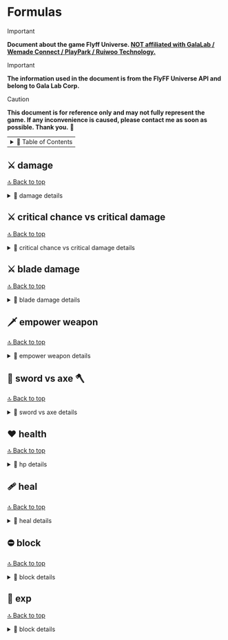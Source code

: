 # Formulas

> [!IMPORTANT]
> **Document about the game Flyff Universe. <ins>NOT affiliated with GalaLab / Wemade Connect / PlayPark / Ruiwoo Technology.</ins>**

> [!IMPORTANT]
> **The information used in the document is from the FlyFF Universe API and belong to Gala Lab Corp.**

> [!CAUTION]
> **This document is for reference only and may not fully represent the game. If any inconvenience is caused, please contact me as soon as possible. Thank you.** 🙏

<!-- Copyright 2025 © Gala Lab Corp. All Rights Reserved. -->

<table><tr><td><details><summary>📁 Table of Contents</summary>

- [Formulas](#formulas)
  - [⚔️ damage](#️-damage)
    - [dps](#dps)
    - [auto attack](#auto-attack)
    - [melee skill](#melee-skill)
    - [magic skill](#magic-skill)
  - [⚔️ critical chance vs critical damage](#️-critical-chance-vs-critical-damage)
  - [⚔️ blade damage](#️-blade-damage)
  - [🗡️ empower weapon](#️-empower-weapon)
  - [🔪 sword vs axe 🪓](#-sword-vs-axe-)
  - [❤️ health](#️-health)
    - [max hp](#max-hp)
  - [🩹 heal](#-heal)
  - [⛔ block](#-block)
    - [calculate](#calculate)
      - [Monster VS Player , Player VS Player](#monster-vs-player--player-vs-player)
      - [Player VS Monster](#player-vs-monster)
    - [block cap](#block-cap)
  - [🌟 exp](#-exp)

</details></td></tr></table>

## ⚔️ damage

[🔝 Back to top](#formulas)

<details>
  <summary>📁 damage details</summary>

</br>

> source:[Flyffulator/src/flyff/flyffdamagecalculator.js](https://github.com/Frostiae/Flyffulator/blob/main/src/flyff/flyffdamagecalculator.js "Flyffulator/src/flyff/flyffdamagecalculator.js")

### dps

<table><tr><td><details><summary>details</summary>

```
DamagePerSecond = computeDamage * hitsPerSecond
```

* hitsPerSecond
   ```js
   hitsPerSecond = classHitsPerSecond * attackSpeed * hitProbAdjusted
   ```

* checkHitRate

    <details><summary>details</summary>

   ```js
   // 0 ~ 99
   randValue = Math.floor(Math.random() * 100)
   if (randValue < hitProbAdjusted) {
     // hit
   }
   if (
     100 - hitProbAdjusted != 0 &&
     hitProb < (randValue - hitProbAdjusted) / (100 - hitProbAdjusted)
   ) {
     // PARRY
   }
     // MISS
   ```

   </details>

* hitProb, hitProbAdjusted

   <details><summary>details</summary>

   * hit rate in character window : It generally displays the incorrect value, with the value increasing by `1` for every `4` DEX, which isn't how DEX affects `hit rate` in reality. Additionally, it caps at `100`, whereas the actual limit should be `96`.

   ```js
   // MoverAttack.cpp
   // BOOL CMover::GetAttackResult( CMover* pDefender, DWORD dwOption )

   // ------------------------------------------------------------------------------------
   // Attacker is NPC, Defender is Player
   factor = 1.5 * 2.0 * ((attackerLevel * 0.5) / (attackerLevel + defenderLevel * 0.3))
   // -----------------------------------------------------------------------------------

   // ------------------------------------------------------------------------------------
   // Attacker is Player, Defender is NPC
   factor = 1.6 * 1.5 * ((attackerLevel * 1.2) / (attackerLevel + defenderLevel))
   // ------------------------------------------------------------------------------------

   // ------------------------------------------------------------------------------------
   // Attacker is Player, Defender is Player
   // No level difference factor in PvP
   factor = 1.6 * 1.2 * (attackerLevel * 1.2) / (attackerLevel * 2))
   // ------------------------------------------------------------------------------------
   ```
   ```js
   // ------------------------------------------------------------------------------------
   // If not AUTO_ATTACK, this is always 100.
   // ------------------------------------------------------------------------------------
   hitRate = (attackerDex / (attackerDex + defenderParryRate))
   hitProb = Math.floor(hitRate * factor * 100);
   hitProbAdjusted = Math.max(20, Math.min(96, hitProb + ExtraHitRate))
   // Limited to 20 ~ 96
   // ------------------------------------------------------------------------------------
   ```

   * defenderParryRate : From Defender's unscaled `parry` `DST_PARRY`.

      * parry in character window : Displayed as a percentage, but the unit is incorrect (the number is correct).

   * ExtraHitRate : From Attacker's Gear, Buff scaled `hitrate` `DST_ADJ_HITRATE`.

   * Player VS Monster
      ```js
      // simplify formula
      // Attacker is Player, Defender is NPC
      hitProb = Math.floor(
         (2.88 * attackerDex * attackerLevel) /
           ((attackerDex + defenderParryRate) * (attackerLevel + defenderLevel))
           * 100
         )
      hitProbAdjusted = Math.max(20, Math.min(96, hitProb + ExtraHitRate))
      // Limited to 20 ~ 96

      // ------------------------------------------------------------------------------------
      // example (Lv160 Blade's dex 60 vs Beast King Khan https://api.flyff.com/monster/16244) :
      // hitProb = Math.floor((2.88 * 60 * 160) / ((60 + 178) * (160 + 150)) * 100) = 37
      // Equipment Set +10 Hit Rate +45%, Accuracy +30%
      // hitProbAdjusted = Math.max(20, Math.min(96, 37 + 45 + 30)) = 96
      // ------------------------------------------------------------------------------------
      ```
      ```js
      function getHitRate(
        attackerLevel,
        attackerDex,
        defenderLevel,
        defenderParry,
        extraHitRate = 0
      ) {
        let hitProb = Math.floor(
          ((2.88 * attackerDex * attackerLevel) /
            ((attackerDex + defenderParry) * (attackerLevel + defenderLevel))) *
            100
        )
        return Math.max(20, Math.min(96, hitProb + extraHitRate))
      }
      ```

   * Monster VS Player
      ```js
      // simplify formula
      // Attacker is NPC, Defender is Player
      hitProb = Math.floor(
         (1.5 * attackerDex * attackerLevel) /
           ((attackerDex + defenderParryRate) * (attackerLevel + defenderLevel * 0.3))
           * 100
         )
      hitProbAdjusted = Math.max(20, Math.min(96, hitProb + ExtraHitRate))
      // Limited to 20 ~ 96
      ```

      * Player Parry Rate

         * ExtraParry : From Player's Gear, Buff unscaled `parry` `DST_PARRY`.

         * parry% : From Player's Gear, Buff scaled `parry` `DST_PARRY`.

         ```js
         playerParryRate = (playerDex * 0.5) + ExtraParry) * (1 + parry%)
         ```

   </details>

</details></td></tr></table>

### auto attack

<table><tr><td><details><summary>details</summary>

* ATK_TYPE : `ATK_GENERIC`

* computeAttack
   ```js
   // AttackArbiter.cpp
   // int CAttackArbiter::CalcATK( ATTACK_INFO* pInfo )
   computeAttack = (HitPower * AttackMultiplier) + FlatAttack + PvEFlatAttack
                 = (HitMinMax * DamagePropertyFactor * ChargeMultiplier * (1 + attack% + achievementBonus%) * (1 + Upcut%)) + FlatAttack + PvEFlatAttack
   ```

   * Attack in character window

      * WeaponPlusDamage : From Attacker’s Weapon unscaled Additional Attack. (Not sure if it's still in use.)

      ```js
      // WndField.cpp
      // void CWndCharInfo::RenderATK( C2DRender* p2DRender, int x, int y )
      Attack = ((HitMin + HitMax) / 2) * (1 + attack%) * (1 + Upcut%) + FlatAttack + WeaponPlusDamage

      // ------------------------------------------------------------------------------------
      // example :
      // Math.Floor((7898 + 7904) / 2) * 1.73 * 1.2 + 0 + 0 = 16402
      // ------------------------------------------------------------------------------------
      ```

   * HitPower
      ```js
      // MoverAttack.cpp
      // int CMover::GetHitPower( ATTACK_INFO* pInfo  )
      HitPower = Math.floor(HitMinMax * DamagePropertyFactor * ChargeMultiplier)
      // HitPower = xRandom( nMin, nMax ) * DamagePropertyFactor * ChargeMultiplier
      ```
      ```js
      // ------------------------------------------------------------------------------------
      // Average Dps
      HitPower = Math.floor(Math.floor((HitMin + HitMax) / 2) * DamagePropertyFactor)
      // ------------------------------------------------------------------------------------
      ```

   * HitMinMax

      <details><summary>details</summary>

      ```js
      // MoverAttack.cpp
      // void CMover::GetHitMinMax( int* pnMin, int* pnMax, ATTACK_INFO *pInfo )
      HitMinMax = Math.Floor(((WeaponBaseAttackMinMax * 2) + WeaponAttack + AttackerPlusDamage) * WeaponMultiplier) + WeaponUpgradeLevelAdditionalAttack
      // ------------------------------------------------------------------------------------
      // WeaponBaseAttackMinMax = minAttack DST_ABILITY_MIN, maxAttack DST_ABILITY_MAX
      // ------------------------------------------------------------------------------------

      // ------------------------------------------------------------------------------------
      // example (Blade use Lusaka's Crystal Axe U+5, Demol Earring U+5 * 2, Spirit Fortune) :
      // Math.Floor(((544 ~ 546 * 2) + 3123 + (540 * 2) + 350) * 1.39) + 58 = 7898 ~ 7904
      // ------------------------------------------------------------------------------------
      ```

      * WeaponAttack

         * AttackerStats : DEX for bow, INT for Wand, STR for Other Weapon.

         ```js
         // MoverAttack.cpp
         // int CMover::GetWeaponATK( DWORD dwWeaponType )
         WeaponAttack = Math.floor(statAttack + levelAttack + plusWeaponAttack + addValue)
         ```
         ```js
         // ------------------------------------------------------------------------------------
         statAttack = (AttackerStats - WeaponTypeStatModifer) * ClassWeaponTypeAutoAttackFactors
         // ------------------------------------------------------------------------------------
         // ClassWeaponTypeAutoAttackFactors = autoAttackFactors = GetJobPropFactor( JOB_PROP_TYPE )
         // ------------------------------------------------------------------------------------
         // WeaponTypeStatModifer:
         // sword WT_MELEE_SWD 12
         // axe WT_MELEE_AXE 12
         // staff WT_MELEE_STAFF 10
         // stick WT_MELEE_STICK 10
         // knuckle WT_MELEE_KNUCKLE 10
         // wand WT_MAGIC_WAND 10
         // yoyo WT_MELEE_YOYO 12
         // bow WT_RANGE_BOW 14
         // ------------------------------------------------------------------------------------
         // example (Blade's str 500 and use Axe) :
         // (500 - 12) * 5.7 = 2781.6
         // example (Blade's str 500 and use Sword) :
         // (500 - 12) * 4.7 = 2293.6
         // ------------------------------------------------------------------------------------

         // ------------------------------------------------------------------------------------
         levelAttack = AttackerLevel * WeaponTypeLevelFactor
         // ------------------------------------------------------------------------------------
         // WeaponTypeLevelFactor :
         // sword WT_MELEE_SWD 1.1
         // axe WT_MELEE_AXE 1.2
         // staff WT_MELEE_STAFF 1.1
         // stick WT_MELEE_STICK 1.3
         // knuckle WT_MELEE_KNUCKLE 1.2
         // wand WT_MAGIC_WAND 1.2
         // yoyo WT_MELEE_YOYO 1.1
         // bow WT_RANGE_BOW 0.91
         // ------------------------------------------------------------------------------------
         // example (lv160 Blade use Axe) :
         // 160 * 1.2 = 192
         // ------------------------------------------------------------------------------------

         // ------------------------------------------------------------------------------------
         // int CMover::GetPlusWeaponATK( DWORD dwWeaponType )
         // ------------------------------------------------------------------------------------
         plusWeaponAttack : From Attacker’s Gear, Buff Weapon Type unscaled Additional Attack. (Weapon Mastery Buff)
         // ------------------------------------------------------------------------------------
         // swordattack DST_SWD_DMG
         // axeattack DST_AXE_DMG
         // staffattack, stickattck
         // knuckleattack DST_KNUCKLE_DMG
         // wandattack, yoyoattack DST_YOY_DMG
         // bowattack DST_BOW_DMG
         // ------------------------------------------------------------------------------------
         // master skill :
         // DST_KNUCKLEMASTER_DMG
         // DST_YOYOMASTER_DMG
         // DST_BOWMASTER_DMG
         // DST_TWOHANDMASTER_DMG
         // ------------------------------------------------------------------------------------
         // example (Blade's Skill Axe) :
         // Smite Axe MAX axeattack + 50 and Axe Mastery MAX axeattack + 100, total = 150
         // ------------------------------------------------------------------------------------

         // ------------------------------------------------------------------------------------
         // Only for bow
         addValue = AttackerStr  * 0.14
         // ------------------------------------------------------------------------------------
         // example (Ranger's str 68 and use Bow) :
         // 68 * 0.14 = 9.52
         // ------------------------------------------------------------------------------------

         // ------------------------------------------------------------------------------------
         // example total = Math.Floor(2781.6 + 192 + 150) = 3123
         // ------------------------------------------------------------------------------------
         ```

      * AttackerPlusDamage : From Attacker's Gear, Buff unscaled `damage` `DST_CHR_DMG`.

         * Example : *Demol Earring* `damage`, *Spirit Fortune* `damage` etc.

      * WeaponMultiplier : Weapon Attack Upgrade Level Bonus.
         ```js
         // WeaponUpgradeLevel = 1, 2, 3, 4, 5, 6, 7, 8, 9, 10, U1, U2, U3, U4, U5
         WeaponAttackUpgradeLevelBonus% = 2%, 4%, 6%, 8%, 10%, 13%, 16%, 19%, 21%, 24%,27%, 30%, 33%, 36%, 39%
         WeaponMultiplier = (1 + WeaponAttackUpgradeLevelBonus%)
         ```

      * WeaponUpgradeLevelAdditionalAttack : Weapon Attack Upgrade Level Additional Attack.
         ```js
         WeaponUpgradeLevelAdditionalAttack = WeaponUpgradeLevel^1.5
                                            = Math.floor(Math.pow(WeaponUpgradeLevel, 1.5))
         ```

      </details>

   * DamagePropertyFactor : `1.0`(both are none), `0.98 ~ 1.0895`(<u>same element</u> or <u>any element vs none</u>), `1.0 ~ 1.2139`(strong), `0.9554 ~ 1.0895`(weak).

      * Element Type : Includes the weapon's inherent element.

      * Element Level : Sum of unscaled `elementattack` `DST_CHR_WEAEATKCHANGE` from Attacker's Gear, Buff.

      * ElementAttackStone% ： Only boost attack when using auto attack against monsters that have a weakness to that element. If the monsters aren't weak to that element, the stones won't increase attack.

      ```js
      // MoverAttack.cpp
      // void CMover::GetDamagePropertyFactor( CMover* pDefender, int* pnATKFactor, int* pnDEFFactor, int nParts )
      // Player VS Monster
      DamagePropertyFactor = ElementAttackFactor + ElementAttackStone%
      ```

      * Player vs Monster

         <details><summary>details</summary>

         | Attack Element Level (Same or Others) | DamagePropertyFactor |
         |:-------------------------------------:|:--------------------:|
         | 0                                     | 0.98                 |
         | 1                                     | 1                    |
         | 2                                     | 1.02                 |
         | 3                                     | 1.0221               |
         | 4                                     | 1.0256               |
         | 5                                     | 1.0305               |
         | 6                                     | 1.0368               |
         | 7                                     | 1.0446               |
         | 8                                     | 1.0537               |
         | 9                                     | 1.0642               |
         | 10                                    | 1.0761               |
         | 11                                    | 1.0895               |
         | ...                                   | 1.0895               |

         | Attack Element Level (Strong) | DamagePropertyFactor |
         |:-----------------------------:|:--------------------:|
         | 0                             | 1                    |
         | 1                             | 1.07                 |
         | 2                             | 1.0743               |
         | 3                             | 1.0816               |
         | 4                             | 1.0917               |
         | 5                             | 1.1048               |
         | 6                             | 1.1209               |
         | 7                             | 1.1397               |
         | 8                             | 1.1615               |
         | 9                             | 1.1862               |
         | 10                            | 1.2139               |
         | ...                           | 1.2139               |

         | Attack Element Level (Weak) | DamagePropertyFactor |
         |:---------------------------:|:--------------------:|
         | 0                           | 0.9554               |
         | 1                           | 0.9632               |
         | 2                           | 0.9695               |
         | 3                           | 0.9744               |
         | 4                           | 0.9779               |
         | 5                           | 0.98                 |
         | 6                           | 1                    |
         | 7                           | 1.02                 |
         | 8                           | 1.0221               |
         | 9                           | 1.0256               |
         | 10                          | 1.0305               |
         | 11                          | 1.0368               |
         | 12                          | 1.0446               |
         | 13                          | 1.0537               |
         | 14                          | 1.0642               |
         | 15                          | 1.0761               |
         | 16                          | 1.0895               |
         | ...                         | 1.0895               |

         </details>

      * Monster vs Player, Player vs Player

         <details><summary>details</summary>

         * Most monster element is level 1.

         | Defender Element Level (Same or Others) | DamagePropertyFactor |
         |:---------------------------------------:|:--------------------:|
         | 1                                       | 1                    |
         | 2                                       | 0.98                 |
         | 3                                       | 0.9779               |
         | 4                                       | 0.9744               |
         | 5                                       | 0.9695               |
         | 6                                       | 0.9632               |
         | 7                                       | 0.9554               |
         | 8                                       | 0.9463               |
         | 9                                       | 0.9358               |
         | 10                                      | 0.9239               |
         | 11                                      | 0.9105               |
         | ...                                     | 0.9105               |

         | Defender Element Level (Strong) | DamagePropertyFactor |
         |:-------------------------------:|:--------------------:|
         | 1                               | 0.9632               |
         | 2                               | 0.9554               |
         | 3                               | 0.9463               |
         | 4                               | 0.9358               |
         | 5                               | 0.9239               |
         | 6                               | 0.9105               |
         | ...                             | 0.9105               |

         | Defender Element Level (Weak) | DamagePropertyFactor |
         |:-----------------------------:|:--------------------:|
         | 1                             | 1.07                 |
         | 2                             | 1.07                 |
         | 3                             | 1.07                 |
         | 4                             | 1.07                 |
         | 5                             | 1.07                 |
         | 6                             | 1                    |
         | 7                             | 0.98                 |
         | 8                             | 0.9779               |
         | 9                             | 0.9744               |
         | 10                            | 0.9695               |
         | 11                            | 0.9632               |
         | 12                            | 0.9554               |
         | 13                            | 0.9463               |
         | 14                            | 0.9358               |
         | 15                            | 0.9239               |
         | 16                            | 0.9105               |
         | ...                           | 0.9105               |

         </details>

   * ChargeMultiplier : Ranger Attack boost based on charge level.

   * AttackMultiplier
      ```js
      // MoverAttack.cpp
      // float CMover::GetATKMultiplier( CMover* pDefender, DWORD dwAtkFlags )
      // ------------------------------------------------------------------------------------
      // AttackMultiplier = (1 + DST_ATKPOWER_RATE%) * (1 + SM_ATTACK_UP1% || SM_ATTACK_UP%)
      AttackMultiplier = (1 + attack% + achievementBonus%) * (1 + Upcut%)
      ```

   * FlatAttack : From Attacker's Gear, Buff unscaled `attack` `DST_ATKPOWER`.

      * Example : *Balloons* `attack`, *Power Scroll* `attack` etc.

   * PvEFlatAttack : From Attacker's Gear, Buff unscaled `pveattack`.

      * Example : *Blessing of the Goddess* or *Blessing of the Demon* awake `pveattack` etc.

         > source:[@frostiae @[Dev] Frostiae (discord flyff universe)](https://discord.com/channels/778915844070834186/1000058902576119878/1311822709201567826 "@frostiae @[Dev] Frostiae (discord flyff universe)")

* computeDamage

   * **The term `critical` here refers to a factor derived from a series of calculations. For detailed calculations, please refer to the section below.**

   ```js
   // AttackArbiter.cpp
   // int CAttackArbiter::CalcDamage( ATTACK_INFO* pInfo )
   computeDamage = applyDefense(computeAttack)
                 = applyGenericDefense(computeAttack) * ElementResistFactor * Link/Global * DamageMultiplier * afterDamageFactor
                 = (damageAfterCritical * blockFactor + WeaponPlusDamage) * ElementResistFactor * Link/Global * DamageMultiplier * afterDamageFactor
                 = (applyAttackDefense(computeAttack, defense) * critical * blockFactor + WeaponPlusDamage) * ElementResistFactor * Link/Global * DamageMultiplier * afterDamageFactor * (1 + (pvpdamage% || pvedamage%)) * Math.max((1 + incomingdamage%), -50) * (1 + bossmonsterdamage%) * (1 - Math.min(20, pvpdamagereduction% || pvedamagereduction%))
   ```

   * applyGenericDefense
      ```js
      applyGenericDefense = damageAfterCritical * blockFactor + WeaponPlusDamage
      ```

   *  blockFactor : `0.2` (block PvE), `1.0` (block failure), `0.3`(block PvP)

      > source:[v1.2.0 Reborn is coming on March 13!](https://universe.flyff.com/news/reborn120 "v1.2.0 Reborn is coming on March 13!")

      * Blocked hits no longer deal 1 damage at the minimum, but 20% of the initial damage instead.

   * 💥 damageAfterCritical

      * **The term `critical` here refers to a factor derived from a series of calculations. For detailed calculations, please refer to the section below.**

      ```js
      damageAfterCritical = applyAttackDefense(computeAttack, defense) * critical
                          = damageAfterApplyDefense * critical
      ```

   * WeaponPlusDamage : From Attacker’s Weapon unscaled Additional Attack. (Not sure if it's still in use.)

   * applyAttackDefense

      <details><summary>details</summary>

      <img src="./formulas/effect_of_defense_on_adjusted_attack.png" alt="effect_of_defense_on_adjusted_attack.png" width="600"/>

      ```js
      value = Math.sqrt(defense / (defense + (2.0 * attack)))
      applyAttackDefense = attack - Math.floor(linearInterpolation(defense, attack, value))
                         = attack - Math.floor((1 - value) * defense + value * attack)
      ```
      ```js
      function applyAttackDefense(attack, defense){
        const value = Math.sqrt(defense / (defense + 2.0 * attack))
        const damage = attack - Math.floor((1 - value) * defense + value * attack)
        return damage
      }

      // ------------------------------------------------------------------------------------
      // example (Beast King Khan https://api.flyff.com/monster/16244)
      // applyAttackDefense(15000, 223) = 13508
      // ------------------------------------------------------------------------------------
      ```

      </details>

   * defense

      <details><summary>details</summary>

      * FlatDefense : From Defender's Gear, Buff unscaled `DST_ADJDEF`.

      * ArmorPenetrate% : From Attacker's Gear, Buff scaled `armorpenetrate` (Currently only `SI_BLD_DOUBLE_ARMORPENETRATE`).

      * Defense% : From Defender's Gear, Buff scaled `defense` `DST_ADJDEF_RATE`.

      ```js
      // MoverAttack.cpp
      // int CMover::CalcDefense( ATTACK_INFO* pInfo, BOOL bRandom )
      defense = computeDefense
              = Math.MAX((computeGenericDefense) * (1 - ArmorPenetrate%) * (1 + Defense%), 0)
      ```

      * defense in character window
         ```js
         defense = Math.floor((Math.floor((level * 2 + sta / 2) / 2.8 - 4 + (sta - 14) * classDefenseFactor) + DefenseFromArmor) * (1 + Defense%))
         // true defense = ((defenseCharacterWindow / (1 + Defense%)) - (DefenseFromArmor * 0.75)) * (1 + Defense%)
         ```

      * Player VS Monster

         * jobFactor :  Monsters always `1.0`.

         ```js
         function computeGenericDefense(level, defense, sta, jobFactor = 1.0, flatDefense = 0.0) {
           const staFactor = 0.75
           const levelScale = 2.0 / 2.8 // 0.7142857142857143 ~= 71.43%
           const statScale = 0.5 / 2.8 // 0.1785714285714286 ~= 17.86%

           const baseDefense = Math.floor(
             level * levelScale +
               (sta * statScale + (sta - 14) * jobFactor) * staFactor -
               4
           )
           // Monster's defense means that natural armor represents a monster's "armor set".
           const equipmentDefense = defense / 4

           return baseDefense + equipmentDefense + flatDefense
         }

         // ------------------------------------------------------------------------------------
         // example (Beast King Khan https://api.flyff.com/monster/16244)
         // computeGenericDefense(150, 416, 30) = 223
         // ------------------------------------------------------------------------------------
         ```

      * Monster VS Player (Not sure if it's still in use.)
         ```js
         // MoverAttack.cpp
         // int CMover::CalcDefensePlayer( CMover* pAttacker, DWORD dwAtkFlags )
         computeGenericDefense =
           Math.Max(
             Math.Floor(
               DefenseFromArmor / 4 +
                 FlatDefense +
                 (DefenderLevel + DefenderSta / 2 + DefenderDex) / 2.8 -
                 4 +
                 DefenderLevel * 2
             ),
             0
           )
         ```

      </details>

   * critical

      <details><summary>details</summary>

      * 💥 criticalChance%

         * ClassCriticalFactor : `critical`, `class.critical`, `job.critical`, `JOB_PROP_CRITICAL`.

         * AttackerCriticalChance : From Attacker's Gear, Buff scaled `criticalchance` `DST_CHR_CHANCECRITICAL`.

         * Precision： Increases the Critical Chance on the next attack of all party members around the leader by `0.5%` x Amount of party members.

         * CriticalResist% : From Defender's Gear, Buff scaled `criticalresist`.

         ```js
         // MoverAttack.cpp
         // int CMover::GetCriticalProb( void )
         criticalChance% = ((((AttackerDex / 10) * ClassCriticalFactor) + AttackerCriticalChance + Precision) / 100.0) * ( 1 - CriticalResist%)

         // ------------------------------------------------------------------------------------
         // MoverAttack.cpp
         // BOOL CMover::IsCriticalAttack( CMover* pDefender, DWORD dwAtkFlags )
         // ------------------------------------------------------------------------------------
         // example (Blade's str 500, dex 60, cc 45) :
         // criticalChance% = ((((60 / 10) * 1) + 45) / 100.0) * (1 - CriticalResist%) = 51% * (1 - CriticalResist%)
         // ------------------------------------------------------------------------------------
         ```

         * critical chance in character window
            ```js
            // WndField.cpp
            // int CWndCharInfo::GetVirtualCritical()
            criticalChance% = (((AttackerDex / 10) * ClassCriticalFactor) + AttackerCriticalChance + Precision) / 100.0
            ```

      * 💥 criticalFactor
         ```js
         // ------------------------------------------------------------------------------------
         // Player's level <= Monster's level
         criticalFactorMin = 1.1
         criticalFactorMax = 1.4
         // ------------------------------------------------------------------------------------
         // Average Dps
         criticalFactor = (criticalFactorMin + criticalFactorMax) / 2.0 = 1.25
         // ------------------------------------------------------------------------------------

         // ------------------------------------------------------------------------------------
         // Monster's level < Player's level
         criticalFactorMin = 1.2
         criticalFactorMax = 2.0
         // ------------------------------------------------------------------------------------
         // Average Dps
         criticalFactor = (criticalFactorMin + criticalFactorMax) / 2.0 = 1.6
         // ------------------------------------------------------------------------------------


         // ------------------------------------------------------------------------------------
         // Attacker is NPC Mob and Player's level < NPC's level
         criticalFactorMin = 1.4
         criticalFactorMax = 1.8
         // ------------------------------------------------------------------------------------
         // Average Dps
         criticalFactor = (criticalFactorMin + criticalFactorMax) / 2.0 = 1.6
         // ------------------------------------------------------------------------------------
         ```

      * 💥 criticalDamage, criticalBonus

         <img src="./formulas/devblog-2021_critical_damage_formula.png" alt="devblog-2021_critical_damage_formula.png"/>

         * CriticalDamage% : From Attacker's Gear, Buff scaled `criticaldamage` `DST_CRITICAL_BONUS`.

         ```js
         // if xRandom(100) < criticalChance%, then calculate criticalDamage
         criticalDamageMinMax = applyAttackDefense(computeAttack, defense) * criticalFactorMinMax * (1 + CriticalDamage%)
                              = damageAfterApplyDefense * criticalFactorMinMax * (1 + CriticalDamage%)
         // fCriticalBonus = 1 + CriticalDamage%
         // if fCriticalBonus < 0.1, then 0.1
         ```
         ```js
         actualDamageAfterCritical = xRandom(criticalDamageMin, criticalDamageMax)
         ```

      * 💥 **damageAfterCritical**
         ```js
         // linearInterpolation
         damageAfterCritical = Math.floor(linearInterpolation(damageAfterApplyDefense, criticalDamage, criticalChance%))
                             = Math.floor(damageAfterApplyDefense * ((1 - criticalChance%) + criticalChance% * criticalFactor * (1 + criticalDamage%)))
         ```
         ```js
         // Player level <= Monster's level, average dps
         damageAfterCritical = Math.floor(damageAfterApplyDefense * ((1 - criticalChance%) + criticalChance% * 1.25 * (1 + criticalDamage%)))
         ```
         ```js
         // Monster's level < Player's level, average dps
         damageAfterCritical = Math.floor(damageAfterApplyDefense * ((1 - criticalChance%) + criticalChance% * 1.6 * (1 + criticalDamage%)))
         ```

      </details>

   * ElementResistFactor : `0.7`(weak against), `1.0`(none), `1.3`(strong against)

   * DamageMultiplier
      ```js
      DamageMultiplier = berserkAttackPowerMultiplier * OffhandWeaponAttackFactor * HolycrossSwordcross2x * LevelDifferenceReductionFactor

      // ------------------------------------------------------------------------------------
      // berserkAttackPower = m_fBerserkDmgMul%
      // If the monster's HP is lower than berserkThresholdHP%, this will apply, and it is only applicable to monster attacks.
      // ------------------------------------------------------------------------------------
      // OffhandWeaponAttackFactor : PARTS_LWEAPON 0.75
      // ------------------------------------------------------------------------------------
      // HolycrossSwordcross2x : CHS_DOUBLE
      // ------------------------------------------------------------------------------------
      ```

   * LevelDifferenceReductionFactor
      ```js
      reductionFactor = [
        1.0, 1.0, 0.98, 0.95, 0.91, 0.87, 0.81, 0.75, 0.67, 0.59, 0.51, 0.42, 0.32, 0.22, 0.12, 0.01,
      ]
      delta = Math.min(defenderLevel - attackerLevel, 15)
      LevelDifferenceReductionFactor = reductionFactor[delta]
      ```

</details></td></tr></table>

### melee skill

<table><tr><td><details><summary>details</summary>

* ATK_TYPE : `AF_MELEESKILL`, `ATK_MELEESKILL`, `skill.magic == false`

* computeAttack
   ```js
   computeAttack = (MeleeSkillPower * AttackMultiplier) + FlatAttack + PvEFlatAttack
                 = (MeleeSkillPower * (1 + attack% + achievementBonus% + skillDamage%) * (1 + Upcut%)) + FlatAttack + PvEFlatAttack
   ```

   * MeleeSkillPower
      ```js
      // MoverAttack.cpp
      // int	CMover::GetMeleeSkillPower( ATTACK_INFO* pInfo )
      MeleeSkillPower = Math.max(Math.floor(((WeaponAttackPowerMinMax + (SkillMinMaxAttack + WeaponAdditionalSkillDamage) * 5 + ReferStat - 20) * (16 + SkillLevel)) / 13 + PlusWeaponAttack + AttackerPlusDamage), 1)
      /*
      float fMinMax = (fPowerMax - fPowerMin) + 1;
      if( fMinMax <= 0 )
        fMinMax = 1;
      MeleeSkillPower = (float)( fPowerMin + xRandom( (DWORD)( fMinMax ) ) );
      */
      ```
      ```js
      // ------------------------------------------------------------------------------------
      // Average Dps
      MeleeSkillPower = Math.max(Math.floor((MeleeSkillPowerMin + MeleeSkillPowerMax) / 2), 1)
      // ------------------------------------------------------------------------------------
      // example (Bldae use Lusaka's Crystal Axe U+5, Demol Earring U+5, Armor Penetrate Lv10 PvE, Smite Axe MAX , Axe Mastery MAX) :
      // Math.floor(((814.16 ~ 816.94 + (79 ~ 80 + 0) * 5 + 1590 - 20) * (16 + 10)) / 13) = 5558 ~ 5573
      // 5558 ~ 5573 + 150 + (540 * 2) = 6788 ~ 6803
      // ------------------------------------------------------------------------------------
      // Average Dps
      // Math.max(Math.floor((6788 + 6803) / 2), 1) = 6795
      // ------------------------------------------------------------------------------------
      ```

   * WeaponAttackPowerMinMax
      ```js
      // MoverAttack.cpp
      // void CMover::GetItemATKPower( int *pnMin, int *pnMax, ItemProp* pItemProp, CItemElem *pWeapon )
      WeaponAttackPowerMinMax = (WeaponBaseAttackMinMax * WeaponMultiplier) + WeaponUpgradeLevelAdditionalAttack

      // ------------------------------------------------------------------------------------
      // example (Lusaka's Crystal Axe U+5) :
      // (544 ~ 546 * 1.39) + 58 = 814.16 ~ 816.94
      // ------------------------------------------------------------------------------------
      ```

      * WeaponMultiplier : Weapon Attack Upgrade Level Bonus.
         ```js
         // WeaponUpgradeLevel = 1, 2, 3, 4, 5, 6, 7, 8, 9, 10, U1, U2, U3, U4, U5
         WeaponAttackUpgradeLevelBonus% = 2%, 4%, 6%, 8%, 10%, 13%, 16%, 19%, 21%, 24%,27%, 30%, 33%, 36%, 39%
         WeaponMultiplier = (1 + WeaponAttackUpgradeLevelBonus%)
         ```

      * WeaponUpgradeLevelAdditionalAttack : Weapon Attack Upgrade Level Additional Attack.
         ```js
         WeaponUpgradeLevelAdditionalAttack = WeaponUpgradeLevel^1.5
                                            = Math.floor(Math.pow(WeaponUpgradeLevel, 1.5))
         ```

   * ReferStat
      ```js
      // If there are two Stats, add them after calculation.
      ReferStat = Math.floor(AttackerStat * ((((PvEPvPSkillStatScale * 50.0) - (SkillLevel + 1)) / 5.0) / 10.0) + ((AttackerStat * SkillLevel) / 50.0))
                = Math.floor(AttackerStat * (((PvEPvPSkillStatScale × 50.0) - 1) / 50.0))
      ```
      <details><summary>details</summary>

      ```js
      // Armor Penetrate https://api.flyff.com/skill/9740
      {
         "id": 9740,
         "name": {
            "en": "Armor Penetrate",
            //
            /* For brevity, not all details are shown */
            //
         }
         //
         /* For brevity, not all details are shown */
         //
         "magic": false,
         //
         /* For brevity, not all details are shown */
         //
         "levels": [
            //
            /* For brevity, not all details are shown */
            //
            {
               "damageMultiplier": 0.6,
               "minAttack": 79,
               "maxAttack": 80,
               "probabilityPVP": 90,
               "consumedFP": 58,
               "cooldown": 0.2,
               "casting": 1.25,
               "duration": 20,
               "durationPVP": 20,
               "abilities": [
                  {
                     "parameter": "block",
                     "add": -40,
                     "rate": true
                  }
               ],
               "scalingParameters": [
                  {
                     "parameter": "attack",
                     "stat": "str",
                     "scale": 3,
                     "pvp": true,
                     "pve": true
                  },
                  {
                     "parameter": "attack",
                     "stat": "dex",
                     "scale": 1.7,
                     "pvp": true,
                     "pve": true
                  }
               ]
            }
         ]
      }
      // ------------------------------------------------------------------------------------
      // example (Bldae use Armor Penetrate Lv10 PvE str scale 3, dex scale 1.7) :
      // character's str 500, dex 60 :
      // Math.floor((500 * (((3 * 50.0) - 1) / 50.0)) + (60 * (((1.7 * 50.0) - 1) /50.0))) = 1590
      // ------------------------------------------------------------------------------------
      ```

      </details>

   * SkillMinMaxAttack : `skill.levels[skillLevel].minAttack` and `skill.levels[skillLevel].maxAttack`.

   * WeaponAdditionalSkillDamage : `weapon.additionalSkillDamage`.

   * PlusWeaponAttack : From Attacker’s Gear, Buff Weapon Type unscaled Additional Attack.
      ```js
      // ------------------------------------------------------------------------------------
      // example (Blade's Skill Axe) :
      // Smite Axe MAX axeattack + 50 and Axe Mastery MAX axeattack + 100, total = 150
      // ------------------------------------------------------------------------------------
      ```

   * AttackerPlusDamage : From Attacker's Gear, Buff unscaled `damage` `DST_CHR_DMG`.

      * Example : *Demol Earring* `damage`, *Spirit Fortune* `damage` etc.

   * AttackMultiplier
      ```js
      // MoverAttack.cpp
      // float CMover::GetATKMultiplier( CMover* pDefender, DWORD dwAtkFlags )
      // ------------------------------------------------------------------------------------
      // AttackMultiplier = (1 + DST_ATKPOWER_RATE%) * (1 + SM_ATTACK_UP1% || SM_ATTACK_UP%)
      AttackMultiplier = (1 + attack% + achievementBonus% + skillDamage%) * (1 + Upcut%)
      ```

   * FlatAttack : From Attacker's Gear, Buff unscaled `attack` `DST_ATKPOWER`.

      * Example : *Balloons* `attack`, *Power Scroll* `attack` etc.

   * PvEFlatAttack : From Attacker's Gear, Buff unscaled `pveattack`.

      * Example : *Blessing of the Goddess* or *Blessing of the Demon* awake `pveattack` etc.

         > source:[@frostiae @[Dev] Frostiae (discord flyff universe)](https://discord.com/channels/778915844070834186/1000058902576119878/1311822709201567826 "@frostiae @[Dev] Frostiae (discord flyff universe)")

* computeDamage
   ```js
   // AttackArbiter.cpp
   // int CAttackArbiter::CalcDamage( ATTACK_INFO* pInfo )
   computeDamage = applyDefense(computeAttack)
                 = applyDefenseParryCritical(computeAttack) * ElementResistFactor * Link/Global * DamageMultiplier * afterDamageFactor
                 = applyDefenseParryCritical * ElementResistFactor * Link/Global * DamageMultiplier * afterDamageFactor * (1 + (pvpdamage% || pvedamage%)) * Math.max((1 + incomingdamage%), -50) * (1 + bossmonsterdamage%) * (1 - Math.min(20, pvpdamagereduction% || pvedamagereduction%))
   ```

   * applyDefenseParryCritical
      ```js
      applyDefenseParryCritical = applyAttackDefense(computeAttack, defense)
      ```

   * defense

      * FlatDefense : From Defender's Gear, Buff unscaled `DST_ADJDEF`.

      * ArmorPenetrate% : From Attacker's Gear, Buff scaled `armorpenetrate` (Currently only `SI_BLD_DOUBLE_ARMORPENETRATE`).

      * Defense% : From Defender's Gear, Buff scaled `defense` `DST_ADJDEF_RATE`.

      ```js
      defense = computeDefense
              = Max(Math.floor(FlatDefense / 7.0 + 1) * (1 - ArmorPenetrate%) * (1 + Defense%), 0)
      ```

   * ElementResistFactor : If the weapon and skill share the same element, increase damage by `10%`. If the weapon is weak against the skill’s element, reduce damage by `10%`.
      ```js
      // applyElementDefense(damage)
      ElementResistFactor = SkillElementVSDefenderElementFactor * SkillElementVSWeaponElementFactor
                          = (0.7 or 1.0 or 1.3) * (0.9 or 1.0 or 1.1)

      // ------------------------------------------------------------------------------------
      // Skill Element VS Defender Element Factor
      // weak against = 0.7
      // none against = 1.0
      // strong against = 1.3
      // ------------------------------------------------------------------------------------
      // Skill Element VS Weapon Element Factor
      // If the weapon is weak compared to the skill element = 0.9
      // If the skill and weapon match the element = 1.1
      // Others = 1.0
      // ------------------------------------------------------------------------------------
      ```

   * DamageMultiplier
      ```js
      DamageMultiplier = SkillDamageMultiplier * SkillAwakeBonus * berserkAttackPowerMultiplier * OffhandWeaponAttackFactor * HolycrossSwordcross2x * LevelDifferenceReductionFactor

      // ------------------------------------------------------------------------------------
      // berserkAttackPower = m_fBerserkDmgMul%
      // If the monster's HP is lower than berserkThresholdHP%, this will apply, and it is only applicable to monster attacks.
      // ------------------------------------------------------------------------------------
      // OffhandWeaponAttackFactor : PARTS_LWEAPON 0.75
      // ------------------------------------------------------------------------------------
      // HolycrossSwordcross2x : CHS_DOUBLE
      // ------------------------------------------------------------------------------------
      ```

   * LevelDifferenceReductionFactor
      ```js
      reductionFactor = [
        1.0, 1.0, 0.98, 0.95, 0.91, 0.87, 0.81, 0.75, 0.67, 0.59, 0.51, 0.42, 0.32, 0.22, 0.12, 0.01,
      ]
      delta = Math.min(defenderLevel - attackerLevel, 15)
      LevelDifferenceReductionFactor = reductionFactor[delta]
      ```

   * SkillDamageMultiplier : `skill.levels.damageMultiplier * skill.levels.probability(probabilityPVP) * BuffSkillDamageMultiplier`

   * BuffSkillDamageMultiplier : Damage caused by specific skills in different states.

      * Example : *If it's a Silent Shot, the damage is doubled, and if it's Dark Illusion, it's removed.*

</details></td></tr></table>

### magic skill

<table><tr><td><details><summary>details</summary>

* ATK_TYPE : `AF_MAGIC`, `ATK_MAGICSKILL`, `skill.magic == true`

* computeAttack
   ```js
   computeAttack = (MagicSkillPower * AttackMultiplier) + FlatAttack + PvEFlatAttack
                 = (MeleeSkillPower * (1 + magicattack%) * (1 + ElementMastery%) * AttackMultiplier) + FlatAttack + PvEFlatAttack
                 = (MeleeSkillPower * (1 + magicattack%) * (1 + ElementMastery%) * (1 + attack% + achievementBonus% + skillDamage%) * (1 + Upcut%)) + FlatAttack + PvEFlatAttack
   ```

   * MagicSkillPower

      * magicattack% : From Attacker's Gear, Buff scaled `magicattack`.

      ```js
      // MagicSkillPower = MeleeSkillPower * (1 + DST_ADDMAGIC%) * ( 1 + DST_MASTRY_ELEMENT%)
      MagicSkillPower = MeleeSkillPower * (1 + magicattack%) * (1 + ElementMastery%)
      ```

   * ElementMastery% : From Attacker's Gear, Buff scaled `firemastery` `DST_MASTRY_FIRE`, `watermastery` `DST_MASTRY_WATER`, `electricitymastery` `DST_MASTRY_ELECTRICITY`, `windmastery` `DST_MASTRY_WIND`, `earthmastery` `DST_MASTRY_EARTH`.

   * AttackMultiplier
      ```js
      // MoverAttack.cpp
      // float CMover::GetATKMultiplier( CMover* pDefender, DWORD dwAtkFlags )
      // ------------------------------------------------------------------------------------
      // AttackMultiplier = (1 + DST_ATKPOWER_RATE%) * (1 + SM_ATTACK_UP1% || SM_ATTACK_UP%)
      AttackMultiplier = (1 + attack% + achievementBonus% + skillDamage%) * (1 + Upcut%)
      ```

   * FlatAttack : From Attacker's Gear, Buff unscaled `attack` `DST_ATKPOWER`.

      * Example : *Balloons* `attack`, *Power Scroll* `attack` etc.

   * PvEFlatAttack : From Attacker's Gear, Buff unscaled `pveattack`.

      * Example : *Blessing of the Goddess* or *Blessing of the Demon* awake `pveattack` etc.

         > source:[@frostiae @[Dev] Frostiae (discord flyff universe)](https://discord.com/channels/778915844070834186/1000058902576119878/1311822709201567826 "@frostiae @[Dev] Frostiae (discord flyff universe)")

* computeDamage
   ```js
   // AttackArbiter.cpp
   // int CAttackArbiter::CalcDamage( ATTACK_INFO* pInfo )
   computeDamage = applyDefense(computeAttack)
                 = applyMagicSkillDefense(computeAttack) * ElementResistFactor * Link/Global * DamageMultiplier * afterDamageFactor
                 = applyMagicSkillDefense * ElementResistFactor * Link/Global * DamageMultiplier * afterDamageFactor * (1 + (pvpdamage% || pvedamage%)) * Math.max((1 + incomingdamage%), -50) * (1 + bossmonsterdamage%) * (1 - Math.min(20, pvpdamagereduction% || pvedamagereduction%))
   ```

   * applyMagicSkillDefense

      * Magic skills have no any defense in PvE.

      * magicDefensePvP% : From Defender's Gear, Buff scaled `magicDefense` `DST_RESIST_MAGIC_RATE`.

      ```js
      // nATK = nATK - nATK * pDefender->GetParam( DST_RESIST_MAGIC_RATE, 0 ) / 100
      applyMagicSkillDefense = applyAttackDefense((computeAttack * (1 − magicDefensePvP%)), defense)
      ```

   * defense

      * Magic skills have no any defense in PvE.

      * magicDefensePvP : From Defender's Gear, Buff unscaled `magicDefense` `DST_RESIST_MAGIC`.

      * ArmorPenetrate% : From Attacker's Gear, Buff scaled `armorpenetrate` (Currently only `SI_BLD_DOUBLE_ARMORPENETRATE`).

      * Defense% : From Defender's Gear, Buff scaled `defense` `DST_ADJDEF_RATE`.

      ```js
      defense = computeDefense
              = Max(magicDefensePvP * (1 - ArmorPenetrate%) * (1 + Defense%), 0)
      ```

   * ElementResistFactor : If the skill and weapon match the element, apply `10%` more damage; If the weapon is weak compared to the skill element, apply `-10%` less damage.
      ```js
      // applyElementDefense(damage)
      ElementResistFactor = SkillElementVSDefenderElementFactor * SkillElementVSWeaponElementFactor
                          = (0.7 or 1.0 or 1.3) * (0.9 or 1.0 or 1.1)

      // ------------------------------------------------------------------------------------
      // Skill Element VS Defender Element Factor
      // weak against = 0.7
      // none against = 1.0
      // strong against = 1.3
      // ------------------------------------------------------------------------------------
      // Skill Element VS Weapon Element Factor
      // If the weapon is weak compared to the skill element = 0.9
      // If the skill and weapon match the element = 1.1
      // Others = 1.0
      // ------------------------------------------------------------------------------------
      ```

   * DamageMultiplier
      ```js
      DamageMultiplier = SkillDamageMultiplier * SkillAwakeBonus * berserkAttackPowerMultiplier * OffhandWeaponAttackFactor * HolycrossSwordcross2x * LevelDifferenceReductionFactor

      // ------------------------------------------------------------------------------------
      // berserkAttackPower = m_fBerserkDmgMul%
      // If the monster's HP is lower than berserkThresholdHP%, this will apply, and it is only applicable to monster attacks.
      // ------------------------------------------------------------------------------------
      // OffhandWeaponAttackFactor : PARTS_LWEAPON 0.75
      // ------------------------------------------------------------------------------------
      // HolycrossSwordcross2x : CHS_DOUBLE
      // ------------------------------------------------------------------------------------
      ```

   * LevelDifferenceReductionFactor
      ```js
      reductionFactor = [
        1.0, 1.0, 0.98, 0.95, 0.91, 0.87, 0.81, 0.75, 0.67, 0.59, 0.51, 0.42, 0.32, 0.22, 0.12, 0.01,
      ]
      delta = Math.min(defenderLevel - attackerLevel, 15)
      LevelDifferenceReductionFactor = reductionFactor[delta]
      ```

   * SkillDamageMultiplier : `skill.levels.damageMultiplier` * `skill.levels.probability(probabilityPVP)` * `BuffSkillDamageMultiplier`

      * `skill.levels.probability(probabilityPVP)` `dwProbability` : The skill's probability. Will calculate damage factor upon success.

      * BuffSkillDamageMultiplier : Damage factor caused by specific skills in different buffs.

         * Example : *If it's a Silent Shot, the damage is doubled, and if it's Dark Illusion, it's removed.*

</details></td></tr></table>

</details>

## ⚔️ critical chance vs critical damage

[🔝 Back to top](#formulas)

<details>
  <summary>📁 critical chance vs critical damage details</summary>

<div align="center"><img src="./formulas/crit_chance&crit_damage1.png" alt="crit_chance&crit_damage1.png"/></div>

<div align="center"><img src="./formulas/crit_chance&crit_damage2.png" alt="crit_chance&crit_damage2.png"/></div>

> source:[@shayminhunter @TeachMeHisty (discord flyff universe)](https://discord.com/channels/778915844070834186/1099736335469781063/1126098066823467030 "@shayminhunter @TeachMeHisty (discord flyff universe)")

* example 1:

   * At `32%` critical chance and `50%` critical damage increase, you get the value `2.73`.

   * If you gain `x%` critical chance from one source, then `2.73` times those `x%` in critical damage increase will do the same for you.

      `10% critical chance == 27.3% critical damage increase(rounded up to 28%).`

   * This multiplier stays constant, no matter the heights of the bonuses with one exception.

      * If current critical chance bonus exceed `100%`, then only the part that's missing to `100%` must be multiplied and compare.

* example 2:

   * At `96%` critical chance and `120%` critical damage increase, you get the value `1.64`.

      * `10% critical chance == 16.4% critical damage increase(rounded up to 16%).`

      * then normally you'd opt for critical chance.

</details>

## ⚔️ blade damage

[🔝 Back to top](#formulas)

<details>
  <summary>📁 blade damage details</summary>

* Attack calculation:
   1. main hand
   2. main + offhand (dual)
   3. main hand
   4. main + offhand (dual)
   * repeat

* dual and main distribution is split 50/50, offhand never attacks alone.
   > 主手攻擊和雙手攻擊是各為一半，副手從不單獨攻擊。

* dual hit is 100% main hand + 75% off hand damage.
   > 雙手攻擊是 `100%` 主手傷害 + `75%` 副手傷害。

* upgrading offhand does affect actual damage when hitting with that weapon.
   > 副手基礎傷害和屬性等級加成會影響使用該武器擊中(雙手攻擊)時的實際傷害。

* Each hit's damage is calculated independently based on which weapon is being used for that hit.
   > 每次攻擊的傷害都是根據該攻擊所使用的武器獨立計算的。

> source:[@shayminhunter @TeachMeHisty (discord flyff universe)](https://discord.com/channels/778915844070834186/999269862260084736/1032237394856001556 "@shayminhunter @TeachMeHisty (discord flyff universe)")

* Ensured that Blade's left-hand weapon element damage is now correctly calculated based on its own element, rather than the right-hand weapon's element.

   > 確保 Blade 的左手武器元素傷害現在是根據其自身的元素來正確計算，而不是根據右手武器的元素。

> source:[Minor Fixes after 11/21 Maintenance](https://universe.flyff.com/news/minorfixesnov21 "Minor Fixes after 11/21 Maintenance")

<div align="center"><img src="./formulas/blade_damage.png" alt="blade_damage.png"/></div>

> source:[@frostiae @[Dev] Frostiae (discord flyff universe)](https://discord.com/channels/778915844070834186/999269862260084736/1000695721990815744 "@frostiae @[Dev] Frostiae (discord flyff universe)")

</details>

## 🗡️ empower weapon

[🔝 Back to top](#formulas)

<details>
  <summary>📁 empower weapon details</summary>

* `Empower Weapon` adds to weapons element upgrade level (literally), it is not a direct damage boost.

* The current max element is `+10`, and since you are forced to have at least `+1` on weapon to activate the skill, `Empower Weapon` can only contribute `+9` max.

* The stat window only shows empower weapon and weapon element + bonus separately.

* Only on actual damage (auto attack) calculation are both merged into one and result in a `+10` element.

> source:[@shayminhunter @TeachMeHisty (discord flyff universe)](https://discord.com/channels/778915844070834186/999269862260084736/1034085511754678303 "@shayminhunter @TeachMeHisty (discord flyff universe)")

</details>

## 🔪 sword vs axe 🪓

[🔝 Back to top](#formulas)

<details>
  <summary>📁 sword vs axe details</summary>

* The crit chance from the axe is stronger than the increase critical damage by default and going from `5.7` to `4.7` is a `17.54%` damage loss from `STR` portion of the damage alone, which makes up around halve of total attack.

* `8.78%` loss from the lower scaling + less damage from `10 crit chance` to `10 critical damage` and you're at around `10%` total dps loss.

> source:[@shayminhunter @TeachMeHisty (discord flyff universe)](https://discord.com/channels/778915844070834186/999269862260084736/1102990787186262136 "@shayminhunter @TeachMeHisty (discord flyff universe)")

</details>

## ❤️ health

[🔝 Back to top](#formulas)

<details>
  <summary>📁 hp details</summary>

* `m_nHitPoint`, `DST_HP`

* baseHp

   * Vagrant : `classHpModifier = 18`

   * Assist, Acrobat, Magician : `classHpModifier = 28`

   * Mercenary, Blade, Jester, Psykeeper, Elementor : `classHpModifier = 30`

   * Ranger, Billposter: `classHpModifier = 32`

   * Ringmaster : `classHpModifier = 34`

   * Knight : `classHpModifier = 40`

   ```js
   // MoverParam.cpp
   // int CMover::GetMaxOriginHitPoint( BOOL bOriginal )
   baseHp = 150 + (level * classHpModifier) + (sta * level * classHpModifier / 100)
          = 150 + level * (classHpModifier + (classHpModifier / 100 * sta))
          = 150 + classHpModifier * level * (1 + (sta / 100))
   ```

### max hp

* hp

   * flatMaxHp : From Character's Gear, Buff unscaled `maxhp` `DST_HP_MAX`.

   * maxHp% : From Character's Gear, Buff scaled `maxhp` `DST_HP_MAX_RATE`.

   ```js
   // MoverParam.cpp
   // int CMover::GetMaxHitPoint()
   hp = (baseHp + flatMaxHp) * (1 + maxHp%)
   ```

</details>

## 🩹 heal

[🔝 Back to top](#formulas)

<details>
  <summary>📁 heal details</summary>

* healing

   * skillHealingBase :

      * Heal,  Heal Rain : `650`

      * Circle Healing : `450`

   * skillScale :

      * Heal, Circle Healing : `5.88`

      * Heal Rain : `8.18`

   * healing% : From Character's Gear, Buff scaled `healing` `DST_HP_MAX_RATE`.

   ```js
   healing = (skillHealingBase + PlayerInt * skillScale) * (1 + healing%)
   ```

</details>

## ⛔ block

[🔝 Back to top](#formulas)

<details>
  <summary>📁 block details</summary>

</br>

* You will still get hit, but you'll take significantly less damage. Secondary effects such as crowd control, debuffs, or Sword Cross can still be triggered even if the hit is blocked.

> source:[@shayminhunter @TeachMeHisty (discord flyff universe)](https://discord.com/channels/778915844070834186/1000058902576119878/1266532805651726346 "@shayminhunter @TeachMeHisty (discord flyff universe)")

* Blocked hits no longer deal 1 damage at the minimum, but 20% of the initial damage instead.

> source:[v1.2.0 Reborn is coming on March 13!](https://universe.flyff.com/news/reborn120 "v1.2.0 Reborn is coming on March 13!")

* Block Factor return `0.3` for PvP.

> source:[@frostiae @[Dev] Frostiae (discord flyff universe)](https://discord.com/channels/778915844070834186/1000058902576119878/1285045859750383676 "@frostiae @[Dev] Frostiae (discord flyff universe)")

### calculate

#### Monster VS Player , Player VS Player

<table><tr><td><details><summary>details</summary>

> source:[getBlockFactor() Flyffulator/src/flyff/flyffdamagecalculator.js](https://github.com/Frostiae/Flyffulator/blob/main/src/flyff/flyffdamagecalculator.js#L779 "getBlockFactor() Flyffulator/src/flyff/flyffdamagecalculator.js")

* Defender is Player.

* block chance : Generate random numbers from `0 ~ 79` to determine which of the following ranges applies.

   * block failure : `6 / 80 = 7.5%`. The range of random numbers is `0 ~ 5`, with a total of `6` possible values.

   * block success : `5 / 80 = 6.25%`. The range of random numbers is `75 ~ 79`, with a total of `5` possible values.

   * Further calculate the block rate : `69 / 80 = 86.25%`. The range of random numbers is `6 ~ 74`, with a total of `69` possible values.

   * If reaching the maximum block rate, the block chance is **`6.25% + 86.25% = 92.5%`.**

* blockFactor :

   * block failure : return `1.0`.

   * block success : return `0.2` (PvE), `0.3` (PvP).

   * Further calculate the block rate : If the random number is lower than the player's block rate, then return `0.2` (PvE), `0.3` (PvP); otherwise, return `1.0`.

* BlockRate

   <details><summary>details</summary>

   ```js
   // MoverAttack.cpp
   // float CMover::GetBlockFactor( CMover* pAttacker, ATTACK_INFO* pInfo )
   BlockRate = Math.max(Math.floor((blockBase + blockJob + blockBonus), 0) * (1 - BlockPenetration%)
   ```

   * blockBase
      ```js
      blockLevel = PlayerLevel / ((PlayerLevel + AttackerLevel) * 15.0)
      blockDex = Math.min(Math.max(Math.floor((PlayerDex + AttackerDex + 2) * ((PlayerDex - AttackerDex) / 800.0)), 0), 10)
      blockBase = Math.max(blockLevel + blockDex, 0)
      ```

   * blockJob
      ```js
      blockJob = (PlayerDex / 8.0) * jobBlockModifier
      ```

   * blockBonus : From Defender's Gear, Buff scaled `block`, `meleeblock`, `DST_BLOCK_MELEE%`.(If attack is ranged then `rangedblock`, `DST_BLOCK_RANGE%`)
      ```js
      blockBonus = meleeblock% || rangedblock%
      ```

   * BlockPenetration% : From Attacker's Gear, Buff scaled `blockpenetration` `pvpblockpenetration` `Block_Penetration`.

     > source:[getBlockChance() Flyffulator/src/flyff/flyffentity.js](https://github.com/Frostiae/Flyffulator/blob/main/src/flyff/flyffentity.js#L1350 "getBlockChance() Flyffulator/src/flyff/flyffentity.js")

   </details>

* calculate

   <details><summary>details</summary>

   ```js
   function getBlockChance(
     playerLevel,
     attackerLevel,
     playerDex,
     attackerDex,
     extraRangedBlock = 0,
     extraMeleeBlock = 0,
     jobBlockModifier = 1,
     isRangeAttack = false
     attackBlockPenetration = 0
   ) {
     let blockLevel = playerLevel / ((playerLevel + attackerLevel) * 15.0)
     let blockDex = Math.min(
        Math.max(
          Math.floor(
            (playerDex + attackerDex + 2) * ((playerDex - attackerDex) / 800.0)
          ),
          0
        ),
        10
     )
     let blockJob = (playerDex / 8.0) * jobBlockModifier
     // rangedblock & meleeblock
     let blockBonus = isRangeAttack ? extraRangedBlock : extraMeleeBlock
     let blockRate = Math.max(
       Math.floor(blockLevel + blockDex + blockJob + blockBonus),
       0
     )
     blockRate = blockRate * (1 - attackBlockPenetration / 100)
     return blockRate
   }

   // ------------------------------------------------------------------------------------
   // example (Beast King Khan https://api.flyff.com/monster/16244 vs Lv165 Knight's dex 240, blockBonus +45%)
   // getBlockChance(165, 150, 240, 251, 45, 45) = 75
   // ------------------------------------------------------------------------------------
   ```

   </details>

* block in character window

   <details><summary>details</summary>

   ```js
   CharacterWindowBlock = ((PlayerDex / 8.0) * jobBlockModifier) + fblockB + ExtraBlock
   ```

   * The block rate displayed in the character window assumes that your enemies's level is the same as yours and that they have 15 dex, which can make your block rate seem higher than it really is.
      ```js
      // simple formula in Excel
      // A1 : Player's Dex
      // A2 : jobBlockModifier
      // A3 : Attacker's Dex (same level enemies Dex, in character window is always 15)
      //CharacterWindowBlock =MIN(MAX(MIN(MAX(ROUNDDOWN((A1+A3+2)*((A1-A3)/800), 0), 0), 10)+ROUNDDOWN(((A1/8)*A2), 0), 0), 100)
      ```
      ```js
      // simple formula
      function getBlockChance(
        playerDex,
        jobBlockModifier = 1,
        extraRangedBlock = 0,
        extraMeleeBlock = 0,
        isRangeAttack = false,
        attackerDex = 15,
      ) {
        const blockB = Math.min(
          Math.max(
            Math.floor(
              (playerDex + attackerDex + 2) * ((playerDex - attackerDex) / 800.0)
            ),
            0
          ),
          10
        )
         // rangedblock & meleeblock
        let extraBlock = isRangeAttack ? extraRangedBlock : extraMeleeBlock
        return Math.min(
          Math.max(
            blockB +
              Math.floor((playerDex / 8.0) * jobBlockModifier) +
              extraBlock,
            0
          ),
          100
        )
      }

      // ------------------------------------------------------------------------------------
      // example (Lv160 Knight's dex 240, extra Block +45%)
      // getBlockChance(240, 1 ,45, 45) = 85
      // ------------------------------------------------------------------------------------
      ```

   > source:[getBlockChance() Flyffulator/src/flyff/flyffentity.js](https://github.com/Frostiae/Flyffulator/blob/main/src/flyff/flyffentity.js#L1350 "getBlockChance() Flyffulator/src/flyff/flyffentity.js")

   </details>

</details></td></tr></table>

#### Player VS Monster

<table><tr><td><details><summary>details</summary>

* Defender is Monster.

* block chance : Generate random numbers from `0 ~ 99` to determine which of the following ranges applies.

   * block failure : `6 / 100 = 6%`. The range of random numbers is `0 ~ 5`, with a total of `6` possible values.

   * block success : `5 / 100 = 5%`. The range of random numbers is `95 ~ 99`, with a total of `5` possible values.

   * Further calculate the block rate : `89 / 100 = 89%`. The range of random numbers is `6 ~ 94`, with a total of `89` possible values.

> `xRandom(100)` should only return numbers between `0` and `99`, the comment in the code is likely incorrect.

* blockFactor :

   * block failure : return `1.0`.

   * block success : return `0.1`.

   * Further calculate the block rate : If the random number is lower than the monster's block rate, then return `0.2`; otherwise, return `1.0`.

* BlockRate

   <details><summary>details</summary>

   ```js
   BlockRate = Math.max(Math.floor((DefenderParry - DefenderLevel) * 0.5)), 0)
   // if BlockRate < 0.0 , then 0.0
   ```

   </details>

* Average Multiplier

   <details><summary>details</summary>

   ```js
   // Average Multiplier
   function calculateAverageBlockFactor(
     defenderParry,
     defenderLevel,
     numSamples = 1_000_000_000
   ) {
     const nBR = Math.max(Math.floor((defenderParry - defenderLevel) * 0.5), 0);

     let sum = 0
     for (let i = 0; i < numSamples; i++) {
       let r = Math.floor(Math.random() * 100)

       if (r <= 5) {
         sum += 1.0
       } else if (r >= 95) {
         sum += 0.1
       } else {
         sum += nBR > r ? 0.2 : 1.0;
       }
     }
     return sum / numSamples
   }

   // ------------------------------------------------------------------------------------
   // example (Beast King Khan https://api.flyff.com/monster/16244)
   // ------------------------------------------------------------------------------------
   const averageValue = calculateAverageBlockFactor(178, 150)
   console.log('Average value:', averageValue)
   // Average value: 0.8910116515800439
   ```

   </details>

</details></td></tr></table>


### block cap

<div align="center"><img src="./formulas/block_rate_translation.png" alt="block_rate_translation.png"/></div>

<div align="center">

**The Display Block Rate shown in the image refers to the Block Rate that has been calculated, rather than the Block Rate displayed in the Character Window.**

<img src="./formulas/block_rate_translation_table.png" alt="block_rate_translation_table.png"/></div>


> source:[@bluechromed @[Dev] Blukie (discord flyff universe)](https://discord.com/channels/778915844070834186/1000058902576119878/1085622720575852654 "@bluechromed @[Dev] Blukie (discord flyff universe)")

* 75% is still the block cap. For those reading this and wondering why you may see a higher % in your stat window, it’s because you can technically have more block % but it caps at 75%. Block is rolled out of 80, so 75% block = 75/80 = 93.75% chance to block.

   * **It might be incorrect, as the actual calculation should be `92.5%`.**

> source:[@bluechromed @[Dev] Blukie (discord flyff universe)](https://discord.com/channels/778915844070834186/1076577520301903984/1174839023383085080 "@bluechromed @[Dev] Blukie (discord flyff universe)")

* The cap is 75% and it’s divided by 80 instead of 100. So you end up with 92.5% block (even though it says 75%). Anything above that is only useful again enemies that have block penetration.

</details>

## 🌟 exp

[🔝 Back to top](#formulas)

<details>
  <summary>📁 block details</summary>

</br>

> source:[Flyffulator/src/flyff/flyffdamagecalculator.js](https://github.com/Frostiae/Flyffulator/blob/main/src/flyff/flyffexperiencecalculator.js "Flyffulator/src/flyff/flyffexperiencecalculator.js")

* exp:
   ```js
   expValue = monsterExpValue * (1 + monsterexp% + monsterexpanddrop%) * (1 + 1v1Bonus%) * userRatio * levelReduceFactor
   ```

   * monsterexp%, monsterexpanddrop% : Buffs or dungeon's curses.

   * 1v1Bonus% : Low, regular and captain monsters level `30+` killed by at least `80%` of damage inflicted from single target attacks and skills will have an increased experience and drop rate. From level `30` to `140`, `20%` to `35%`; from `141` to `160`, `90.4423%` to `102.5%`.

   * userRatio : Determines how much experience the user earns based on their contribution. `currentDamageDone / totalDamage`

   * levelReduceFactor : Reduces the experience of the highest level party member around the kill target.

* character exp:
   ```js
   // MoverParam.cpp
   // float CMover::GetExpFactor( void )
   characterExpValue = expValue * partyBonus * deathBonus * masterHeroFactor * (1 + characterExpRate%) * cheer * eventBonus
   ```

   * partyBonus : Distributed based on contribution and level sharing modes.

   * deathBonus : It gives more experience bonus after death, and continues until you reach the highest experience you've ever earned on that character.

   * masterHeroFactor : If character has an active Optional Master/Hero Quest, the exp rate is divided by `2` (`50%` exp rate penalty).

   * characterExpRate% : From Character's Gear, Buff scaled `exprate`.

   * eventBonus : EXP Boost Event or other event.

</details>
